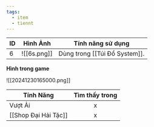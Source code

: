 ```yaml
---
tags:
  - item
  - tiennt
---
```


| ID  | Hình Ảnh    | Tính năng sử dụng             |
| --- | ----------- | ----------------------------- |
| 6   | ![[6s.png]] | Dùng trong [[Túi Đồ System]]. |

**Hình trong game**

![[20241230165000.png]]

| Tính Năng            | Tìm thấy trong |
| -------------------- | :------------: |
| Vượt Ải              |       x        |
| [[Shop Đại Hải Tặc]] |       x        |

